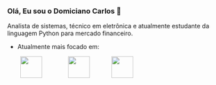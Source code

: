 ### Olá, Eu sou o **Domiciano Carlos**  👋
Analista de sistemas, técnico em eletrônica e atualmente estudante da linguagem Python para mercado financeiro.

- Atualmente mais focado em:
<div style="display: inline">
         <img width='50' height='50' align=left hspace="30" src="https://cdn.jsdelivr.net/gh/devicons/devicon/icons/python/python-original-wordmark.svg" />
         <img width='50' height='50' align=left hspace="30" src="https://cdn.jsdelivr.net/gh/devicons/devicon/icons/csharp/csharp-original.svg" />
         <img width='50' height='50' align=left hspace="20" src="https://cdn.jsdelivr.net/gh/devicons/devicon/icons/kotlin/kotlin-original-wordmark.svg" />
</div>         
          

<!--
**domiciano-silva/domiciano-silva** is a ✨ _special_ ✨ repository because its `README.md` (this file) appears on your GitHub profile.

Here are some ideas to get you started:

- 🔭 I’m currently working on ...
- 🌱 I’m currently learning ...
- 👯 I’m looking to collaborate on ...
- 🤔 I’m looking for help with ...
- 💬 Ask me about ...
- 📫 How to reach me: ...
- 😄 Pronouns: ...
- ⚡ Fun fact: ...
-->

